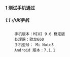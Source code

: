 

#### 1 测试手机通过

##### 1.1 小米手机

```
    手机版本：MIUI 9.6 稳定版
    处理器：骁龙660
    手机型号： Mi Note3
    Android 版本：7.1.1
```